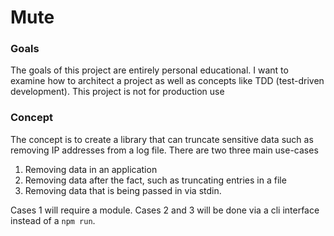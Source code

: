 # Mute

### Goals
The goals of this project are entirely personal educational.  I want to examine how to architect a project as well as concepts like TDD (test-driven development).  This project is not for production use

### Concept
The concept is to create a library that can truncate sensitive data such as removing IP addresses from a log file.  There are two three main use-cases
1.  Removing data in an application
2.  Removing data after the fact, such as truncating entries in a file
3.  Removing data that is being passed in via stdin.  

Cases 1 will require a module.  Cases 2 and 3 will be done via a cli interface instead of a `npm run`.